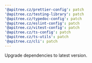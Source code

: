 ```yaml
---
'@apitree.cz/prettier-config': patch
'@apitree.cz/testing-library': patch
'@apitree.cz/typedoc-config': patch
'@apitree.cz/eslint-config': patch
'@apitree.cz/vitest-config': patch
'@apitree.cz/ts-config': patch
'@apitree.cz/ts-utils': patch
'@apitree.cz/cli': patch
---
```


Upgrade dependencies to latest version.
